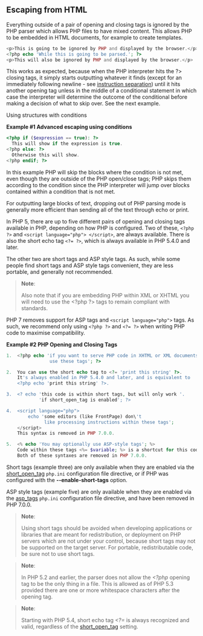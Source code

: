 Escaping from HTML
------------------

Everything outside of a pair of opening and closing tags is ignored by
the PHP parser which allows PHP files to have mixed content. This allows
PHP to be embedded in HTML documents, for example to create templates.

``` php
<p>This is going to be ignored by PHP and displayed by the browser.</p>
<?php echo 'While this is going to be parsed.'; ?>
<p>This will also be ignored by PHP and displayed by the browser.</p>
```

This works as expected, because when the PHP interpreter hits the ?\>
closing tags, it simply starts outputting whatever it finds (except for
an immediately following newline - see
<a href="/language/basic-syntax/instruction-separation.html" class="link">instruction separation</a>)
until it hits another opening tag unless in the middle of a conditional
statement in which case the interpreter will determine the outcome of
the conditional before making a decision of what to skip over. See the
next example.

Using structures with conditions

**Example \#1 Advanced escaping using conditions**

``` php
<?php if ($expression == true): ?>
  This will show if the expression is true.
<?php else: ?>
  Otherwise this will show.
<?php endif; ?>
```

In this example PHP will skip the blocks where the condition is not met,
even though they are outside of the PHP open/close tags; PHP skips them
according to the condition since the PHP interpreter will jump over
blocks contained within a condition that is not met.

For outputting large blocks of text, dropping out of PHP parsing mode is
generally more efficient than sending all of the text through <span
class="function">echo</span> or <span class="function">print</span>.

In PHP 5, there are up to five different pairs of opening and closing
tags available in PHP, depending on how PHP is configured. Two of these,
`<?php ?>` and `<script language="php"> </script>`, are always
available. There is also the short echo tag `<?= ?>`, which is always
available in PHP 5.4.0 and later.

The other two are short tags and <span class="productname">ASP</span>
style tags. As such, while some people find short tags and <span
class="productname">ASP</span> style tags convenient, they are less
portable, and generally not recommended.

> **Note**:
>
> Also note that if you are embedding PHP within XML or XHTML you will
> need to use the \<?php ?\> tags to remain compliant with standards.

PHP 7 removes support for <span class="productname">ASP</span> tags and
`<script language="php">` tags. As such, we recommend only using
`<?php ?>` and `<?= ?>` when writing PHP code to maximise compatibility.

**Example \#2 PHP Opening and Closing Tags**

``` php
1.  <?php echo 'if you want to serve PHP code in XHTML or XML documents,
                use these tags'; ?>

2.  You can use the short echo tag to <?= 'print this string' ?>.
    It's always enabled in PHP 5.4.0 and later, and is equivalent to
    <?php echo 'print this string' ?>.

3.  <? echo 'this code is within short tags, but will only work '.
            'if short_open_tag is enabled'; ?>

4.  <script language="php">
        echo 'some editors (like FrontPage) don\'t
              like processing instructions within these tags';
    </script>
    This syntax is removed in PHP 7.0.0.

5.  <% echo 'You may optionally use ASP-style tags'; %>
    Code within these tags <%= $variable; %> is a shortcut for this code <% echo $variable; %>
    Both of these syntaxes are removed in PHP 7.0.0.
```

Short tags (example three) are only available when they are enabled via
the
<a href="/ini/core.html#ini.short-open-tag" class="link">short_open_tag</a>
`php.ini` configuration file directive, or if PHP was configured with
the **--enable-short-tags** option.

<span class="productname">ASP</span> style tags (example five) are only
available when they are enabled via the
<a href="/ini/core.html#ini.asp-tags" class="link">asp_tags</a>
`php.ini` configuration file directive, and have been removed in PHP
7.0.0.

> **Note**:
>
> Using short tags should be avoided when developing applications or
> libraries that are meant for redistribution, or deployment on PHP
> servers which are not under your control, because short tags may not
> be supported on the target server. For portable, redistributable code,
> be sure not to use short tags.

> **Note**:
>
> In PHP 5.2 and earlier, the parser does not allow the *\<?php* opening
> tag to be the only thing in a file. This is allowed as of PHP 5.3
> provided there are one or more whitespace characters after the opening
> tag.

> **Note**:
>
> Starting with PHP 5.4, short echo tag *\<?=* is always recognized and
> valid, regardless of the
> <a href="/ini/core.html#ini.short-open-tag" class="link">short_open_tag</a>
> setting.
